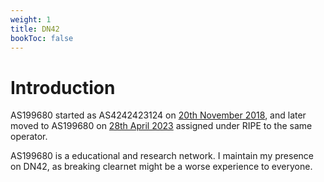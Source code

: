 ```yaml
---
weight: 1
title: DN42
bookToc: false
---
```


# Introduction

AS199680 started as AS4242423124 on [20th November 2018](https://git.dn42.dev/dn42/registry/commit/0e2a53e6f23e1befec82dcb5a66eac9f3716b2f9), and later moved to AS199680 on [28th April 2023](https://git.dn42.dev/dn42/registry/commit/93a7e45a2912d58a51bf67aad587ed274a3fafe9) assigned under RIPE to the same operator.

AS199680 is a educational and research network. I maintain my presence on DN42, as breaking clearnet might be a worse experience to everyone.